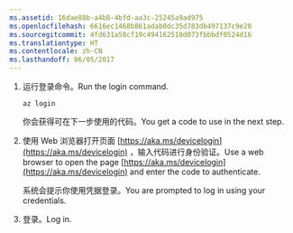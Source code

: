 ```yaml
---
ms.assetid: 16dae88b-a4b8-4bfd-aa3c-25245a9ad975
ms.openlocfilehash: 6616ec1468b861adab0dc35d783db497137c9e20
ms.sourcegitcommit: 4fd631a58cf19c494162510d073fbbbdf0524d16
ms.translationtype: HT
ms.contentlocale: zh-CN
ms.lasthandoff: 06/05/2017
---
```

1. <span data-ttu-id="9b6f6-101">运行登录命令。</span><span class="sxs-lookup"><span data-stu-id="9b6f6-101">Run the login command.</span></span>

    ```azurecli-interactive
    az login
    ```

   <span data-ttu-id="9b6f6-102">你会获得可在下一步使用的代码。</span><span class="sxs-lookup"><span data-stu-id="9b6f6-102">You get a code to use in the next step.</span></span> 

1. <span data-ttu-id="9b6f6-103">使用 Web 浏览器打开页面 [https://aka.ms/devicelogin](https://aka.ms/devicelogin)
   ，输入代码进行身份验证。</span><span class="sxs-lookup"><span data-stu-id="9b6f6-103">Use a web browser to open the page [https://aka.ms/devicelogin](https://aka.ms/devicelogin)
 and enter the code to authenticate.</span></span>

    <span data-ttu-id="9b6f6-104">系统会提示你使用凭据登录。</span><span class="sxs-lookup"><span data-stu-id="9b6f6-104">You are prompted to log in using your credentials.</span></span>

1. <span data-ttu-id="9b6f6-105">登录。</span><span class="sxs-lookup"><span data-stu-id="9b6f6-105">Log in.</span></span>
 
